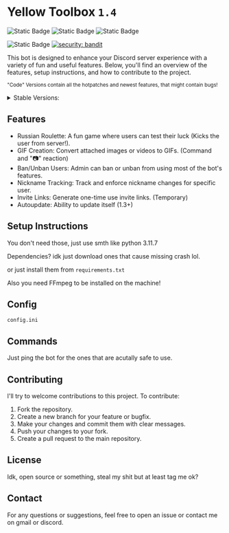 # Yellow Toolbox `1.4`

![Static Badge](https://img.shields.io/badge/Stable_Version-1.4-yellow)
![Static Badge](https://img.shields.io/badge/Code_Version-pre--1.5-yellow)
![Static Badge](https://img.shields.io/badge/Maintainer-KRWCLASSIC-green)

![Static Badge](https://img.shields.io/badge/Current_State-Early_Alpha-red)
[![security: bandit](https://img.shields.io/badge/security-bandit-yellow.svg)](https://github.com/PyCQA/bandit)

This bot is designed to enhance your Discord server experience with a variety of fun and useful features. Below, you'll find an overview of the features, setup instructions, and how to contribute to the project.

<sub>"Code" Versions contain all the hotpatches and newest features, that might contain bugs!</sub>
<details>
<summary>Stable Versions:</summary>
<a href="https://github.com/KRWCLASSIC/YellowToolbox/tree/d135c289d90f62d83e2993bc044af8af70682e83">Latest - 1.4</a><br>
<sub><a href="https://github.com/KRWCLASSIC/YellowToolbox/tree/86b873cedd16cdd924d5e06bf06a584676f626e0">1.3</a></sub><br>
<sub><a href="https://github.com/KRWCLASSIC/YellowToolbox/tree/6c041521391a59dcc5033191994e0605fd1a33d6">1.2</a></sub><br>
<sub><a href="https://github.com/KRWCLASSIC/YellowToolbox/tree/9ac6d7cc7d1de5784b167149c18c656343168fed">1.1</a></sub><br>
<sub><a href="https://github.com/KRWCLASSIC/YellowToolbox/tree/71bec75a9213724ef674ac19d8863e14fc61643c">1.0</a></sub><br>
</details>

## Features

- Russian Roulette: A fun game where users can test their luck (Kicks the user from server!).
- GIF Creation: Convert attached images or videos to GIFs. (Command and "📷" reaction)
- Ban/Unban Users: Admin can ban or unban from using most of the bot's features.
- Nickname Tracking: Track and enforce nickname changes for specific user.
- Invite Links: Generate one-time use invite links. (Temporary)
- Autoupdate: Ability to update itself (1.3+)

## Setup Instructions

You don't need those, just use smth like python 3.11.7

Dependencies? idk just download ones that cause missing crash lol.

or just install them from `requirements.txt`

Also you need FFmpeg to be installed on the machine!

## Config

`config.ini`

## Commands

Just ping the bot for the ones that are acutally safe to use.

## Contributing

I'll try to welcome contributions to this project. To contribute:

1. Fork the repository.
2. Create a new branch for your feature or bugfix.
3. Make your changes and commit them with clear messages.
4. Push your changes to your fork.
5. Create a pull request to the main repository.

## License

Idk, open source or something, steal my shit but at least tag me ok?

## Contact

For any questions or suggestions, feel free to open an issue or contact me on gmail or discord.
